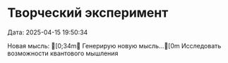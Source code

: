 # Творческий эксперимент

Дата: 2025-04-15 19:50:34

Новая мысль: [0;34m💭 Генерирую новую мысль...[0m
Исследовать возможности квантового мышления
